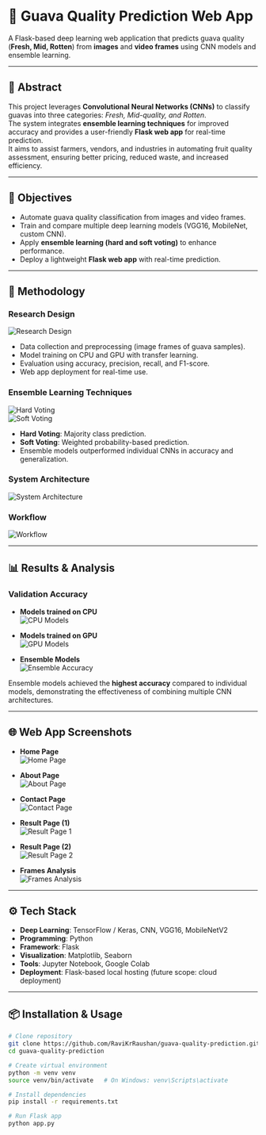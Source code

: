 # 🍏 Guava Quality Prediction Web App

A Flask-based deep learning web application that predicts guava quality (**Fresh, Mid, Rotten**) from **images** and **video frames** using CNN models and ensemble learning.

---

## 📌 Abstract
This project leverages **Convolutional Neural Networks (CNNs)** to classify guavas into three categories: *Fresh, Mid-quality, and Rotten*.  
The system integrates **ensemble learning techniques** for improved accuracy and provides a user-friendly **Flask web app** for real-time prediction.  
It aims to assist farmers, vendors, and industries in automating fruit quality assessment, ensuring better pricing, reduced waste, and increased efficiency.

---

## 🎯 Objectives
- Automate guava quality classification from images and video frames.
- Train and compare multiple deep learning models (VGG16, MobileNet, custom CNN).
- Apply **ensemble learning (hard and soft voting)** to enhance performance.
- Deploy a lightweight **Flask web app** with real-time prediction.

---

## 🔬 Methodology

### Research Design
![Research Design](images/research_design.png)

- Data collection and preprocessing (image frames of guava samples).
- Model training on CPU and GPU with transfer learning.
- Evaluation using accuracy, precision, recall, and F1-score.
- Web app deployment for real-time use.

### Ensemble Learning Techniques
![Hard Voting](images/Ensemble%20Model%20using%20hard%20voting.PNG)  
![Soft Voting](images/Ensemble%20Model%20using%20soft%20voting.PNG)

- **Hard Voting**: Majority class prediction.  
- **Soft Voting**: Weighted probability-based prediction.  
- Ensemble models outperformed individual CNNs in accuracy and generalization.

### System Architecture
![System Architecture](images/system_architecture.png)

### Workflow
![Workflow](images/workflow_diagram.png)

---

## 📊 Results & Analysis

### Validation Accuracy
- **Models trained on CPU**  
  ![CPU Models](images/models%20trained%20on%20CPU.PNG)

- **Models trained on GPU**  
  ![GPU Models](images/models%20trained%20on%20GPU.PNG)

- **Ensemble Models**  
  ![Ensemble Accuracy](images/accuracy%20of%20Ensemble%20Models.PNG)

Ensemble models achieved the **highest accuracy** compared to individual models, demonstrating the effectiveness of combining multiple CNN architectures.

---

## 🌐 Web App Screenshots

- **Home Page**  
  ![Home Page](images/Home_page.png)

- **About Page**  
  ![About Page](images/about_page.png)

- **Contact Page**  
  ![Contact Page](images/contact_page.png)

- **Result Page (1)**  
  ![Result Page 1](images/result_page_1.png)

- **Result Page (2)**  
  ![Result Page 2](images/result_page_2.png)

- **Frames Analysis**  
  ![Frames Analysis](images/frames_analysis.png)

---

## ⚙️ Tech Stack
- **Deep Learning**: TensorFlow / Keras, CNN, VGG16, MobileNetV2  
- **Programming**: Python  
- **Framework**: Flask  
- **Visualization**: Matplotlib, Seaborn  
- **Tools**: Jupyter Notebook, Google Colab  
- **Deployment**: Flask-based local hosting (future scope: cloud deployment)

---

## 📦 Installation & Usage

```bash
# Clone repository
git clone https://github.com/RaviKrRaushan/guava-quality-prediction.git
cd guava-quality-prediction

# Create virtual environment
python -m venv venv
source venv/bin/activate   # On Windows: venv\Scripts\activate

# Install dependencies
pip install -r requirements.txt

# Run Flask app
python app.py
